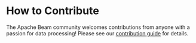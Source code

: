 # How to Contribute

The Apache Beam community welcomes contributions from anyone with a passion for
data processing! Please see our [contribution guide](https://beam.apache.org/contribute/contribution-guide/)
for details.